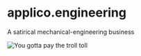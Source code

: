 applico.engineering
===================
A satirical mechanical-engineering business

![You gotta pay the troll toll](https://media.giphy.com/media/CF1PeWOAv68la/giphy.gif)
